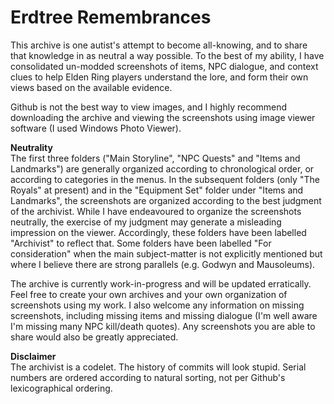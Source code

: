 # Erdtree Remembrances<br>
This archive is one autist's attempt to become all-knowing, and to share that knowledge in as neutral a way possible. To the best of my ability, I have consolidated un-modded screenshots of items, NPC dialogue, and context clues to help Elden Ring players understand the lore, and form their own views based on the available evidence.

Github is not the best way to view images, and I highly recommend downloading the archive and viewing the screenshots using image viewer software (I used Windows Photo Viewer). 

**Neutrality**<br>
The first three folders ("Main Storyline", "NPC Quests" and "Items and Landmarks") are generally organized according to chronological order, or according to categories in the menus. 
In the subsequent folders (only "The Royals" at present) and in the "Equipment Set" folder under "Items and Landmarks", the screenshots are organized according to the best judgment of the archivist. While I have endeavoured to organize the screenshots neutrally, the exercise of my judgment may generate a misleading impression on the viewer. Accordingly, these folders have been labelled "Archivist" to reflect that. Some folders have been labelled "For consideration" when the main subject-matter is not explicitly mentioned but where I believe there are strong parallels (e.g. Godwyn and Mausoleums).

The archive is currently work-in-progress and will be updated erratically. Feel free to create your own archives and your own organization of screenshots using my work. I also welcome any information on missing screenshots, including missing items and missing dialogue (I'm well aware I'm missing many NPC kill/death quotes). Any screenshots you are able to share would also be greatly appreciated.

**Disclaimer**<br>
The archivist is a codelet. The history of commits will look stupid. Serial numbers are ordered according to natural sorting, not per Github's lexicographical ordering.
